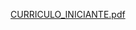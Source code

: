 
[CURRICULO_INICIANTE.pdf](https://github.com/Edson-001/Edson-001/files/15294074/CURRICULO_INICIANTE.pdf)
